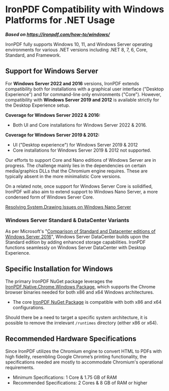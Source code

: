 # IronPDF Compatibility with Windows Platforms for .NET Usage

***Based on <https://ironpdf.com/how-to/windows/>***


IronPDF fully supports Windows 10, 11, and Windows Server operating environments for various .NET versions including .NET 8, 7, 6, Core, Standard, and Framework.

## Support for Windows Server

For **Windows Server 2022 and 2016** versions, IronPDF extends compatibility both for installations with a graphical user interface ("Desktop Experience") and for command-line only environments ("Core"). However, compatibility with **Windows Server 2019 and 2012** is available strictly for the Desktop Experience setup.

**Coverage for Windows Server 2022 & 2016:**

- <i class="fa-regular fa-circle-check" style="color: #63E6BE;"></i> Both UI and Core installations for Windows Server 2022 & 2016.

**Coverage for Windows Server 2019 & 2012:**

- <i class="fa-regular fa-circle-check" style="color: #63E6BE;"></i> UI ("Desktop experience") for Windows Server 2019 & 2012
- <i class="fa-regular fa-circle-xmark" style="color: #ff4abd;"></i> Core installations for Windows Server 2019 & 2012 not supported.

Our efforts to support Core and Nano editions of Windows Server are in progress. The challenge mainly lies in the dependencies on certain media/graphics DLLs that the Chromium engine requires. These are typically absent in the more minimalistic Core versions.

On a related note, once support for Windows Server Core is solidified, IronPDF will also aim to extend support to Windows Nano Server, a more condensed form of Windows Server Core.

[Resolving System.Drawing Issues on Windows Nano Server](https://ironpdf.com/troubleshooting/libcef-dll-203/)

### Windows Server Standard & DataCenter Variants

As per Microsoft's "[Comparison of Standard and Datacenter editions of Windows Server 2016](https://learn.microsoft.com/en-us/windows-server/get-started/editions-comparison-windows-server-2016?tabs=full-comparison)", Windows Server DataCenter builds upon the Standard edition by adding enhanced storage capabilities. IronPDF functions seamlessly on Windows Server DataCenter with Desktop Experience.

## Specific Installation for Windows 

The primary IronPDF NuGet package leverages the [IronPDF.Native.Chrome.Windows Package](https://www.nuget.org/packages/IronPdf.Native.Chrome.Windows/), which supports the Chrome browser binaries needed for both x86 and x64 Windows architectures.

- The core [IronPDF NuGet Package](https://www.nuget.org/packages/IronPdf/) is compatible with both x86 and x64 configurations.

Should there be a need to target a specific system architecture, it is possible to remove the irrelevant `/runtimes` directory (either x86 or x64).

## Recommended Hardware Specifications

Since IronPDF utilizes the Chromium engine to convert HTML to PDFs with high fidelity, resembling Google Chrome’s printing functionality, the specifications needed are mostly to accommodate Chromium's operational requirements.

- Minimum Specifications: 1 Core & 1.75 GB of RAM
- Recommended Specifications: 2 Cores & 8 GB of RAM or higher